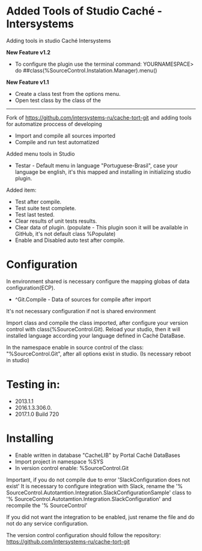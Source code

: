 # Added Tools of Studio Caché - Intersystems
Adding tools in studio Caché Intersystems

**New Feature v1.2**
- To configure the plugin use the terminal command: YOURNAMESPACE> do ##class(%SourceControl.Instalation.Manager).menu()

**New Feature v1.1**
- Create a class test from the options menu.
- Open test class by the class of the

-----

Fork of https://github.com/intersystems-ru/cache-tort-git and adding tools for automatize proccess of developing

- Import and compile all sources imported
- Compile and run test automatized

Added menu tools in Studio 
- Testar - Default menu in language "Portuguese-Brasil", case your language be english, it's this mapped and installing in initializing studio plugin.

Added item:
- Test after compile.
- Test suite test complete.
- Test last tested.
- Clear results of unit tests results.
- Clear data of plugin. (populate - This plugin soon it will be available in GitHub, it's not default class %Populate)
- Enable and Disabled auto test after compile.

# Configuration
In environment shared is necessary configure the mapping globas of data configuration(ECP).
- ^Git.Compile - Data of sources for compile after import

It's not necessary configuration if not is shared environment

Import class and compile the class imported, after configure your version control with class(%SourceControl.Git).
Reload your studio, then it will installed language according your language defined in Caché DataBase.

In the namespace enable in source control of the class: "%SourceControl.Git", after all options exist in studio.
(Is necessary reboot in studio)

# Testing in: 
- 2013.1.1
- 2016.1.3.306.0.
- 2017.1.0 Build 720

# Installing
- Enable written in database "CacheLIB" by Portal Caché DataBases
- Import project in namespace %SYS
- In version control enable: %SourceControl.Git

Important, if you do not compile due to error 'SlackConfiguration does not exist' 
It is necessary to configure integration with Slack, rename the 
'% SourceControl.Autotamtion.Integration.SlackConfigurationSample' class to 
'% SourceControl.Autotamtion.Integration.SlackConfiguration' and recompile the '% SourceControl'

If you did not want the integration to be enabled, just rename the file and do not do any service configuration.

The version control configuration should follow the repository: 
https://github.com/intersystems-ru/cache-tort-git 

